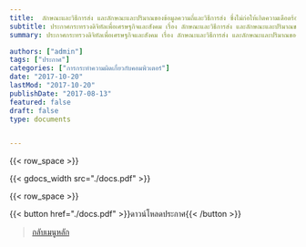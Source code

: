 ```yaml
---
title:  ลักษณะและวิธีการส่ง และลักษณะและปริมาณของข้อมูลความถี่และวิธีการส่ง ซึ่งไม่ก่อให้เกิดความเดือดร้อนรำคาญแก่ผู้รับ
subtitle: ประกาศกระทรวงดิจิทัลเพื่อเศรษฐกิจและสังคม เรื่อง ลักษณะและวิธีการส่ง และลักษณะและปริมาณของข้อมูลความถี่และวิธีการส่ง ซึ่งไม่ก่อให้เกิดความเดือดร้อนรำคาญแก่ผู้รับ พ.ศ. 2560
summary: ประกาศกระทรวงดิจิทัลเพื่อเศรษฐกิจและสังคม เรื่อง ลักษณะและวิธีการส่ง และลักษณะและปริมาณของข้อมูลความถี่และวิธีการส่ง ซึ่งไม่ก่อให้เกิดความเดือดร้อนรำคาญแก่ผู้รับ พ.ศ. 2560

authors: ["admin"]
tags: ["ประกาศ"]
categories: ["การกระทำความผิดเกี่ยวกับคอมพิวเตอร์"]
date: "2017-10-20"
lastMod: "2017-10-20"
publishDate: "2017-08-13"
featured: false
draft: false
type: documents


---
```


{{< row_space >}}

{{< gdocs_width src="./docs.pdf" >}}

{{< row_space >}}




{{< button href="./docs.pdf" >}}ดาวน์โหลดประกาศ{{< /button >}}



> [กลับเมนูหลัก](../../../section/)
